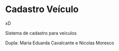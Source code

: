 # Cadastro Veículo
xD

  Sistema de cadastro para veiculos
  
  Dupla: Maria Eduarda Cavalcante e Nicolas Moresco
